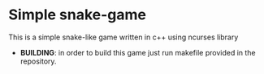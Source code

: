 # Simple snake-game 

This is a simple snake-like game written in c++ using ncurses library

* __BUILDING__: in order to build this game just run makefile provided in the repository.
